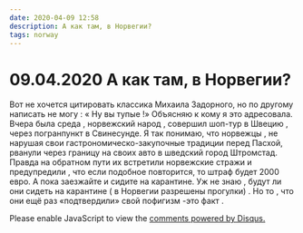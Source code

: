 ```yaml
---
date: 2020-04-09 12:58
description: А как там, в Норвегии?
tags: norway
---
```

# 09.04.2020 А как там, в Норвегии?

Вот не хочется  цитировать классика Михаила Задорного, но по другому написать не могу : « Ну вы тупые !» Объясняю к кому я это адресовала. Вчера была среда , норвежский народ , совершил шоп-тур в Швецию , через погранпункт в Свинесунде.  Я так понимаю,  что норвежцы , не нарушая свои гастрономическо-закупочные традиции перед Пасхой, рванули через границу на  своих авто  в шведский город Штромстад. Правда на обратном пути их встретили норвежские стражи  и предупредили , что если подобное повторится, то  штраф будет  2000 евро. А пока заезжайте и сидите на карантине. Уж не знаю , будут ли они сидеть на карантине  ( в Норвегии разрешены прогулки) .  Но то , что они ещё раз «подтвердили» свой пофигизм  -это факт .


<div id="disqus_thread"></div>
<script>
    /**
    *  RECOMMENDED CONFIGURATION VARIABLES: EDIT AND UNCOMMENT THE SECTION BELOW TO INSERT DYNAMIC VALUES FROM YOUR PLATFORM OR CMS.
    *  LEARN WHY DEFINING THESE VARIABLES IS IMPORTANT: https://disqus.com/admin/universalcode/#configuration-variables    */
    /*
    var disqus_config = function () {
    this.page.url = PAGE_URL;  // Replace PAGE_URL with your page's canonical URL variable
    this.page.identifier = PAGE_IDENTIFIER; // Replace PAGE_IDENTIFIER with your page's unique identifier variable
    };
    */
    (function() { // DON'T EDIT BELOW THIS LINE
    var d = document, s = d.createElement('script');
    s.src = 'https://irina-blog-1.disqus.com/embed.js';
    s.setAttribute('data-timestamp', +new Date());
    (d.head || d.body).appendChild(s);
    })();
</script>
<noscript>Please enable JavaScript to view the <a href="https://disqus.com/?ref_noscript">comments powered by Disqus.</a></noscript>
